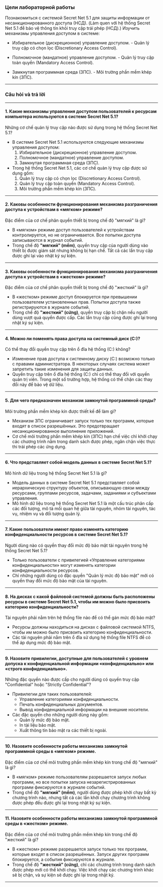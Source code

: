 ### Цели лабораторной работы

Познакомиться с системой Secret Net 5.1 для защиты информации от несанкционированного доступа (НСД).  (Làm quen với hệ thống Secret Net 5.1 để bảo vệ thông tin khỏi truy cập trái phép (НСД).)
Изучить механизмы управления доступом в системе:
- Избирательное (дискреционное) управление доступом.  - Quản lý truy cập có chọn lọc (Discretionary Access Control).

- Полномочное (мандатное) управление доступом.  - Quản lý truy cập toàn quyền (Mandatory Access Control).
  
- Замкнутая программная среда (ЗПС).  - Môi trường phần mềm khép kín (ЗПС).


---
### **Câu hỏi và trả lời**

---

#### 1. Какие механизмы управления доступом пользователей к ресурсам компьютера используются в системе Secret Net 5.1?
Những cơ chế quản lý truy cập nào được sử dụng trong hệ thống Secret Net 5.1?

- В системе Secret Net 5.1 используются следующие механизмы управления доступом:
  1. Избирательное (дискреционное) управление доступом.
  2. Полномочное (мандатное) управление доступом.
  3. Замкнутая программная среда (ЗПС).
- Trong hệ thống Secret Net 5.1, các cơ chế quản lý truy cập được sử dụng gồm:
  1. Quản lý truy cập có chọn lọc (Discretionary Access Control).
  2. Quản lý truy cập toàn quyền (Mandatory Access Control).
  3. Môi trường phần mềm khép kín (ЗПС).

---

#### 2. Каковы особенности функционирования механизма разграничения доступа к устройствам в «мягком» режиме?

Đặc điểm của cơ chế phân quyền thiết bị trong chế độ "мягкий" là gì?
- В «мягком» режиме доступ пользователей к устройствам контролируется, но не ограничивается. Все попытки доступа записываются в журнал событий.
- Trong chế độ **"мягкий" (mềm)**, quyền truy cập của người dùng vào thiết bị được giám sát nhưng không bị hạn chế. Tất cả các lần truy cập được ghi lại vào nhật ký sự kiện.

---

#### 3. Каковы особенности функционирования механизма разграничения доступа к устройствам в «жестком» режиме?
Đặc điểm của cơ chế phân quyền thiết bị trong chế độ "жесткий" là gì?

- В «жестком» режиме доступ блокируется при превышении пользователем установленных прав. Попытки доступа также регистрируются в журнале событий.
- Trong chế độ **"жесткий" (cứng)**, quyền truy cập bị chặn nếu người dùng vượt quá quyền được cấp. Các lần truy cập cũng được ghi lại trong nhật ký sự kiện.

---

#### 4. Можно ли поменять права доступа на системный диск (C:)?
Có thể thay đổi quyền truy cập trên ổ đĩa hệ thống (C:) không?

- Изменение прав доступа к системному диску (C:) возможно только с правами администратора. В некоторых случаях система может запретить такие изменения для защиты данных.
- Quyền truy cập trên ổ đĩa hệ thống (C:) chỉ có thể thay đổi với quyền quản trị viên. Trong một số trường hợp, hệ thống có thể chặn các thay đổi này để bảo vệ dữ liệu.

---

#### 5. Для чего предназначен механизм замкнутой программной среды?
Môi trường phần mềm khép kín được thiết kế để làm gì?

- Механизм ЗПС ограничивает запуск только тех программ, которые входят в список разрешённых. Это предотвращает несанкционированное выполнение приложений.
- Cơ chế môi trường phần mềm khép kín (ЗПС) hạn chế việc chỉ khởi chạy các chương trình nằm trong danh sách được phép, ngăn chặn việc thực thi trái phép các ứng dụng.

---

#### 6. Что представляет собой модель данных в системе Secret Net 5.1?
Mô hình dữ liệu trong hệ thống Secret Net 5.1 là gì?

- Модель данных в системе Secret Net 5.1 представляет собой иерархическую структуру объектов, описывающую связи между ресурсами, группами ресурсов, задачами, заданиями и субъектами управления.
- Mô hình dữ liệu trong hệ thống Secret Net 5.1 là một cấu trúc phân cấp các đối tượng, mô tả mối quan hệ giữa tài nguyên, nhóm tài nguyên, tác vụ, nhiệm vụ và đối tượng quản lý.

---

#### 7. Какие пользователи имеют право изменять категорию конфиденциальности ресурсов в системе Secret Net 5.1?
Người dùng nào có quyền thay đổi mức độ bảo mật tài nguyên trong hệ thống Secret Net 5.1?
- Только пользователи с привилегией «Управление категориями конфиденциальности» могут изменять категории конфиденциальности ресурсов.
- Chỉ những người dùng có đặc quyền "Quản lý mức độ bảo mật" mới có quyền thay đổi mức độ bảo mật của tài nguyên.

---

#### 8. На дисках с какой файловой системой должны быть расположены ресурсы в системе Secret Net 5.1, чтобы им можно было присвоить категорию конфиденциальности?
Tài nguyên phải nằm trên hệ thống file nào để có thể gán mức độ bảo mật?

- Ресурсы должны находиться на дисках с файловой системой NTFS, чтобы им можно было присвоить категорию конфиденциальности.
- Các tài nguyên phải nằm trên ổ đĩa sử dụng hệ thống file NTFS để có thể áp dụng mức độ bảo mật.

---

#### 9.  Назовите привилегии, доступные для пользователей с уровнем допуска к конфиденциальной информации «конфиденциально» или «строго конфиденциально».
Những đặc quyền nào được cấp cho người dùng có quyền truy cập "Confidential" hoặc "Strictly Confidential"?
- Привилегии для таких пользователей:
  - Управление категориями конфиденциальности.
  - Печать конфиденциальных документов.
  - Вывод конфиденциальной информации на внешние носители.
- Các đặc quyền cho những người dùng này gồm:
  - Quản lý mức độ bảo mật.
  - In tài liệu bảo mật.
  - Xuất thông tin bảo mật ra các thiết bị ngoài.

---

#### 10. Назовите особенности работы механизма замкнутой программной среды в «мягком» режиме.
Đặc điểm của cơ chế môi trường phần mềm khép kín trong chế độ "мягкий" là gì?

- В «мягком» режиме пользователям разрешается запуск любых программ, но все попытки запуска незарегистрированных программ фиксируются в журнале событий.
- Trong chế độ **"мягкий" (mềm)**, người dùng được phép khởi chạy bất kỳ chương trình nào, nhưng tất cả các lần khởi chạy chương trình không được phép đều được ghi lại trong nhật ký sự kiện.

---

#### 11. Назовите особенности работы механизма замкнутой программной среды в «жестком» режиме. 
Đặc điểm của cơ chế môi trường phần mềm khép kín trong chế độ "жесткий" là gì?

- В «жестком» режиме разрешается запуск только тех программ, которые входят в список разрешённых. Запуск других программ блокируется, а события фиксируются в журнале.
- Trong chế độ **"жесткий" (cứng)**, chỉ các chương trình trong danh sách được phép mới có thể khởi chạy. Việc khởi chạy các chương trình khác sẽ bị chặn, và sự kiện sẽ được ghi lại trong nhật ký.

--- 


